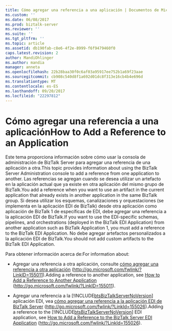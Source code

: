 ```yaml
---
title: Cómo agregar una referencia a una aplicación | Documentos de Microsoft
ms.custom: ''
ms.date: 06/08/2017
ms.prod: biztalk-server
ms.reviewer: ''
ms.suite: ''
ms.tgt_pltfrm: ''
ms.topic: article
ms.assetid: db190fab-c8e6-4f2e-8999-f6f9479460f0
caps.latest.revision: 2
author: MandiOhlinger
ms.author: mandia
manager: anneta
ms.openlocfilehash: 22b28baa30f0c6af03a95917ee752b1a69f23aae
ms.sourcegitcommit: cb908c540d8f1a692d01dc8f313e16cb4b4e696d
ms.translationtype: MT
ms.contentlocale: es-ES
ms.lasthandoff: 09/20/2017
ms.locfileid: "22297812"
---
```

# <a name="how-to-add-a-reference-to-an-application"></a><span data-ttu-id="c1a66-102">Cómo agregar una referencia a una aplicación</span><span class="sxs-lookup"><span data-stu-id="c1a66-102">How to Add a Reference to an Application</span></span>
<span data-ttu-id="c1a66-103">Este tema proporciona información sobre cómo usar la consola de administración de BizTalk Server para agregar una referencia de una aplicación a otra.</span><span class="sxs-lookup"><span data-stu-id="c1a66-103">This topic provides information about using the BizTalk Server Administration console to add a reference from one application to another.</span></span> <span data-ttu-id="c1a66-104">Las referencias se agregan cuando se desea utilizar un artefacto en la aplicación actual que ya existe en otra aplicación del mismo grupo de BizTalk.</span><span class="sxs-lookup"><span data-stu-id="c1a66-104">You add a reference when you want to use an artifact in the current application that already exists in another application in the same BizTalk group.</span></span> <span data-ttu-id="c1a66-105">Si desea utilizar los esquemas, canalizaciones y orquestaciones (se implementa en la aplicación EDI de BizTalk) desde otra aplicación como aplicación de BizTalk 1 de específicas de EDI, debe agregar una referencia a la aplicación EDI de BizTalk.</span><span class="sxs-lookup"><span data-stu-id="c1a66-105">If you want to use the EDI-specific schemas, pipelines, and orchestrations (deployed in the BizTalk EDI Application) from another application such as BizTalk Application 1, you must add a reference to the BizTalk EDI Application.</span></span> <span data-ttu-id="c1a66-106">No debe agregar artefactos personalizados a la aplicación EDI de BizTalk.</span><span class="sxs-lookup"><span data-stu-id="c1a66-106">You should not add custom artifacts to the BizTalk EDI Application.</span></span>  
  
 <span data-ttu-id="c1a66-107">Para obtener información acerca de:</span><span class="sxs-lookup"><span data-stu-id="c1a66-107">For information about:</span></span>  
  
-   <span data-ttu-id="c1a66-108">Agregar una referencia a otra aplicación, consulte [cómo agregar una referencia a otra aplicación](http://go.microsoft.com/fwlink/?LinkID=155011) (http://go.microsoft.com/fwlink/?LinkID=155011).</span><span class="sxs-lookup"><span data-stu-id="c1a66-108">Adding a reference to another application, see [How to Add a Reference to Another Application](http://go.microsoft.com/fwlink/?LinkID=155011) (http://go.microsoft.com/fwlink/?LinkID=155011).</span></span>  
  
-   <span data-ttu-id="c1a66-109">Agregar una referencia a la [!INCLUDE[btsBizTalkServerNoVersion](../includes/btsbiztalkservernoversion-md.md)] aplicación EDI, vea [cómo agregar una referencia a la aplicación EDI de BizTalk Server](http://go.microsoft.com/fwlink/?LinkId=155026) (http://go.microsoft.com/fwlink/?LinkId=155026).</span><span class="sxs-lookup"><span data-stu-id="c1a66-109">Adding a reference to the [!INCLUDE[btsBizTalkServerNoVersion](../includes/btsbiztalkservernoversion-md.md)] EDI application, see [How to Add a Reference to the BizTalk Server EDI Application](http://go.microsoft.com/fwlink/?LinkId=155026) (http://go.microsoft.com/fwlink/?LinkId=155026).</span></span>
